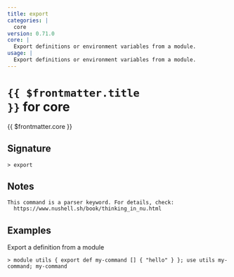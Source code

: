 ```yaml
---
title: export
categories: |
  core
version: 0.71.0
core: |
  Export definitions or environment variables from a module.
usage: |
  Export definitions or environment variables from a module.
---
```


# <code>{{ $frontmatter.title }}</code> for core

<div class='command-title'>{{ $frontmatter.core }}</div>

## Signature

```> export ```

## Notes
```text
This command is a parser keyword. For details, check:
  https://www.nushell.sh/book/thinking_in_nu.html
```
## Examples

Export a definition from a module
```shell
> module utils { export def my-command [] { "hello" } }; use utils my-command; my-command
```
